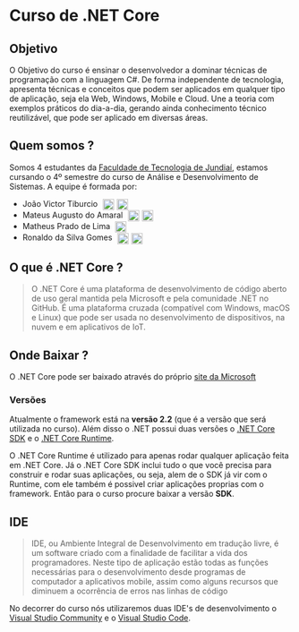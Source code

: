 # Curso de .NET Core

## Objetivo

O Objetivo do curso é ensinar o desenvolvedor a dominar técnicas de programação com a linguagem C#. De forma independente de tecnologia, apresenta técnicas e conceitos que podem ser aplicados em qualquer tipo de aplicação, seja ela Web, Windows, Mobile e Cloud. Une a teoria com exemplos práticos do dia-a-dia, gerando ainda conhecimento técnico reutilizável, que pode ser aplicado em diversas áreas.

## Quem somos ?

Somos 4 estudantes da [Faculdade de Tecnologia de Jundiaí](http://www.fatecjd.edu.br/), estamos cursando o 4º semestre do curso de Análise e Desenvolvimento de Sistemas. A equipe é formada por:
- João Victor Tiburcio <a href="https://www.linkedin.com/in/jo%C3%A3o-victor-tiburcio-87705616b/"><img src="https://icons-for-free.com/free-icons/png/512/287553.png" height="20" align="center" style="margin-left: 5px"></img></a><a href="https://github.com/jvict"><img src="https://www.shareicon.net/download/2015/11/08/668741_logo_512x512.png" height="20" align="center" style="margin-left: 5px"></img></a>
- Mateus Augusto do Amaral <a href="https://www.linkedin.com/in/matsamaral/"><img src="https://icons-for-free.com/free-icons/png/512/287553.png" height="20" align="center" style="margin-left: 5px"></img></a><a href="https://github.com/matsamaral"><img src="https://www.shareicon.net/download/2015/11/08/668741_logo_512x512.png" height="20" align="center" style="margin-left: 5px"></img></a>
- Matheus Prado de Lima <a href="https://www.linkedin.com/in/matheus-prado-de-lima-959126134/"><img src="https://icons-for-free.com/free-icons/png/512/287553.png" height="20" align="center" style="margin-left: 5px"></img></a>
- Ronaldo da Silva Gomes <a href="https://www.linkedin.com/in/ronaldo-gomes99/"><img src="https://icons-for-free.com/free-icons/png/512/287553.png" height="20" align="center" style="margin-left: 5px"></img></a><a href="https://github.com/ron17"><img src="https://www.shareicon.net/download/2015/11/08/668741_logo_512x512.png" height="20" align="center" style="margin-left: 5px"></img></a>


## O que é .NET Core ?

> O .NET Core é uma plataforma de desenvolvimento de código aberto de uso geral mantida pela Microsoft e pela comunidade .NET no GitHub. É uma plataforma cruzada (compatível com Windows, macOS e Linux) que pode ser usada no desenvolvimento de dispositivos, na nuvem e em aplicativos de IoT.

## Onde Baixar ?

O .NET Core pode ser baixado através do próprio [site da Microsoft](https://dotnet.microsoft.com/download)

### Versões

Atualmente o framework está na **versão 2.2** (que é a versão que será utilizada no curso).
Além disso o .NET possui duas versões o [.NET Core SDK](https://dotnet.microsoft.com/download/linux-package-manager/rhel/sdk-current) e o [.NET Core Runtime](https://dotnet.microsoft.com/download/linux-package-manager/rhel/runtime-current).

O .NET Core Runtime é utilizado para apenas rodar qualquer aplicação feita em .NET Core. Já o .NET Core SDK inclui tudo o que você precisa para construir e rodar suas aplicações, ou seja, alem de o SDK já vir com o Runtime, com ele também é possivel criar aplicações proprias com o framework. Então para o curso procure baixar a versão **SDK**.

## IDE

>IDE, ou Ambiente Integral de Desenvolvimento em tradução livre, é um software criado com a finalidade de facilitar a vida dos programadores. Neste tipo de aplicação estão todas as funções necessárias para o desenvolvimento desde programas de computador a aplicativos mobile, assim como alguns recursos que diminuem a ocorrência de erros nas linhas de código

No decorrer do curso nós utilizaremos duas IDE's de desenvolvimento o [Visual Studio Community](https://visualstudio.microsoft.com/pt-br/?rr=https%3A%2F%2Fwww.google.com.br%2F) e o [Visual Studio Code](https://visualstudio.microsoft.com/pt-br/?rr=https%3A%2F%2Fwww.google.com.br%2F).
